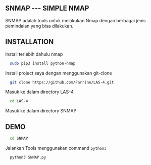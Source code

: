 ## SNMAP --- SIMPLE NMAP
SNMAP adalah tools untuk melakukan Nmap dengan berbagai jenis pemindaian yang bisa dilakukan.

## INSTALLATION

Install terlebih dahulu nmap

```bash
  sudo pip3 install python-nmap
```

Install project saya dengan menggunakan git-clone

```bash
  git clone https://github.com/Farrine/LAS-4.git
```

Masuk ke dalam directory LAS-4

```bash
  cd LAS-4
```

Masuk ke dalam directory SNMAP

## DEMO
```bash
  cd SNMAP
```

Jalankan Tools menggunakan command `python3`
```bash
  python3 SNMAP.py
```
